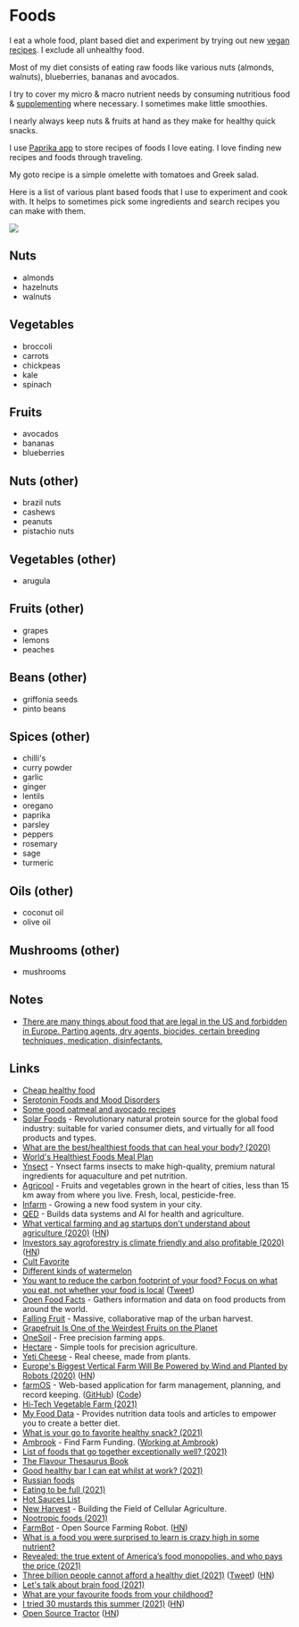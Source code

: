 # Foods

I eat a whole food, plant based diet and experiment by trying out new [vegan recipes](recipes.md). I exclude all unhealthy food.

Most of my diet consists of eating raw foods like various nuts (almonds, walnuts), blueberries, bananas and avocados.

I try to cover my micro & macro nutrient needs by consuming nutritious food & [supplementing](supplements.md) where necessary. I sometimes make little smoothies.

I nearly always keep nuts & fruits at hand as they make for healthy quick snacks.

I use [Paprika app](https://www.paprikaapp.com/) to store recipes of foods I love eating. I love finding new recipes and foods through traveling.

My goto recipe is a simple omelette with tomatoes and Greek salad.

Here is a list of various plant based foods that I use to experiment and cook with. It helps to sometimes pick some ingredients and search recipes you can make with them.

![](https://i.imgur.com/a9lMUh7.png)

## Nuts

- almonds
- hazelnuts
- walnuts

## Vegetables

- broccoli
- carrots
- chickpeas
- kale
- spinach

## Fruits

- avocados
- bananas
- blueberries

## Nuts (other)

- brazil nuts
- cashews
- peanuts
- pistachio nuts

## Vegetables (other)

- arugula

## Fruits (other)

- grapes
- lemons
- peaches

## Beans (other)

- griffonia seeds
- pinto beans

## Spices (other)

- chilli's
- curry powder
- garlic
- ginger
- lentils
- oregano
- paprika
- parsley
- peppers
- rosemary
- sage
- turmeric

## Oils (other)

- coconut oil
- olive oil

## Mushrooms (other)

- mushrooms

## Notes

- [There are many things about food that are legal in the US and forbidden in Europe. Parting agents, dry agents, biocides, certain breeding techniques, medication, disinfectants.](https://twitter.com/vonneudeck/status/1449432810981412872)

## Links

- [Cheap healthy food](https://www.nomeatathlete.com/cheap-healthy-food/)
- [Serotonin Foods and Mood Disorders](https://bebrainfit.com/serotonin-foods-mood-brain/)
- [Some good oatmeal and avocado recipes](https://www.reddit.com/r/HealthyFood/comments/8ytyqi/food_for_the_brain_with_a_budget/)
- [Solar Foods](https://solarfoods.fi/) - Revolutionary natural protein source for the global food industry: suitable for varied consumer diets, and virtually for all food products and types.
- [What are the best/healthiest foods that can heal your body? (2020)](https://www.reddit.com/r/nutrition/comments/fnhms1/what_are_the_besthealthiest_foods_that_can_heal/)
- [World's Healthiest Foods Meal Plan](http://www.whfoods.com/7daymealplan/intro.php)
- [Ynsect](http://www.ynsect.com/en/) - Ynsect farms insects to make high-quality, premium natural ingredients for aquaculture and pet nutrition.
- [Agricool](https://www.agricool.co/en/) - Fruits and vegetables grown in the heart of cities, less than 15 km away from where you live. Fresh, local, pesticide-free.
- [Infarm](https://www.infarm.com/) - Growing a new food system in your city.
- [QED](https://qed.ai/) - Builds data systems and AI for health and agriculture.
- [What vertical farming and ag startups don't understand about agriculture (2020)](https://thinkingagriculture.io/what-silicon-valley-doesnt-understand-about-agriculture/) ([HN](https://news.ycombinator.com/item?id=23630201))
- [Investors say agroforestry is climate friendly and also profitable (2020)](https://news.mongabay.com/2020/07/investors-find-agroforestry-isnt-just-climate-friendly-it-can-also-be-profitable/) ([HN](https://news.ycombinator.com/item?id=23794141))
- [Cult Favorite](https://cult.supply/)
- [Different kinds of watermelon](https://twitter.com/Botanygeek/status/1150878950924722177)
- [You want to reduce the carbon footprint of your food? Focus on what you eat, not whether your food is local](https://ourworldindata.org/food-choice-vs-eating-local) ([Tweet](https://twitter.com/MaxCRoser/status/1294928556036956162))
- [Open Food Facts](https://world.openfoodfacts.org/) - Gathers information and data on food products from around the world.
- [Falling Fruit](http://fallingfruit.org/) - Massive, collaborative map of the urban harvest.
- [Grapefruit Is One of the Weirdest Fruits on the Planet](https://www.atlasobscura.com/articles/grapefruit-history-and-drug-interactions)
- [OneSoil](https://onesoil.ai/en/) - Free precision farming apps.
- [Hectare](https://hectare.ag/) - Simple tools for precision agriculture.
- [Yeti Cheese](https://yeticheese.com/) - Real cheese, made from plants.
- [Europe's Biggest Vertical Farm Will Be Powered by Wind and Planted by Robots (2020)](https://singularityhub.com/2020/12/11/europes-biggest-vertical-farm-will-be-powered-by-wind-and-planted-by-robots/) ([HN](https://news.ycombinator.com/item?id=25414741))
- [farmOS](https://github.com/farmOS) - Web-based application for farm management, planning, and record keeping. ([GitHub](https://github.com/farmOS)) ([Code](https://github.com/farmOS/farmOS))
- [Hi-Tech Vegetable Farm (2021)](http://ieatishootipost.sg/red-dot-farm/)
- [My Food Data](https://www.myfooddata.com/) - Provides nutrition data tools and articles to empower you to create a better diet.
- [What is your go to favorite healthy snack? (2021)](https://www.reddit.com/r/nutrition/comments/lvqlu5/what_is_your_go_to_favorite_healthy_snack/)
- [Ambrook](https://ambrook.ag/) - Find Farm Funding. ([Working at Ambrook](https://docs.google.com/document/d/e/2PACX-1vR2XCxB8ZlaQZTT2E1Rh2kx6_8LItbj18AS8bR0U7YqddGa4V1rI2S-x20VWC-j_UuzYG2pcxG7hc3_/pub))
- [List of foods that go together exceptionally well? (2021)](https://www.reddit.com/r/nutrition/comments/mkgpf8/is_there_a_list_of_foods_that_go_together/)
- [The Flavour Thesaurus Book](https://cloudflare-ipfs.com/ipfs/bafykbzacect4mbppyvi7kfe3fgv6vmceyfs5thurm7o27bcsrooijcq3yqxae?filename=Segnit%2C%20Niki%20-%20The%20flavor%20thesaurus%20_%20a%20compendium%20of%20pairings%2C%20recipes%2C%20and%20ideas%20for%20the%20creative%20cook-Bloomsbury%20%282010%29.pdf)
- [Good healthy bar I can eat whilst at work? (2021)](https://www.reddit.com/r/nutrition/comments/n84coi/whats_a_good_healthy_bar_i_can_eat_whilst_at_work/)
- [Russian foods](https://www.reddit.com/r/AskARussian/comments/nba6xz/hello_i_am_italian_and_i_love_russian_cuisine_wat/)
- [Eating to be full (2021)](https://www.reddit.com/r/nutrition/comments/nj2azz/eating_to_be_full/)
- [Hot Sauces List](https://nfultz.github.io/notes/hotsauce.html)
- [New Harvest](https://new-harvest.org/) - Building the Field of Cellular Agriculture.
- [Nootropic foods (2021)](https://www.reddit.com/r/Nootropics/comments/nljcwn/nootropic_foods/)
- [FarmBot](https://farm.bot/) - Open Source Farming Robot. ([HN](https://news.ycombinator.com/item?id=27628101))
- [What is a food you were surprised to learn is crazy high in some nutrient?](https://www.reddit.com/r/nutrition/comments/oadz3i/what_is_a_food_you_were_surprised_to_learn_is/)
- [Revealed: the true extent of America’s food monopolies, and who pays the price (2021)](https://www.theguardian.com/environment/ng-interactive/2021/jul/14/food-monopoly-meals-profits-data-investigation)
- [Three billion people cannot afford a healthy diet (2021)](https://ourworldindata.org/diet-affordability) ([Tweet](https://twitter.com/MaxCRoser/status/1422429018918375433)) ([HN](https://news.ycombinator.com/item?id=28047687))
- [Let's talk about brain food (2021)](https://www.reddit.com/r/Nootropics/comments/p7hm5p/lets_talk_about_brain_food/)
- [What are your favourite foods from your childhood?](https://www.reddit.com/r/AskARussian/comments/peib2y/what_are_your_favourite_foods_from_your_childhood/)
- [I tried 30 mustards this summer (2021)](https://www.insidehook.com/article/food-and-drink/30-best-mustards-tried-summer) ([HN](https://news.ycombinator.com/item?id=28702922))
- [Open Source Tractor](https://opensourceecology.dozuki.com/c/LifeTrac) ([HN](https://news.ycombinator.com/item?id=28827785))
